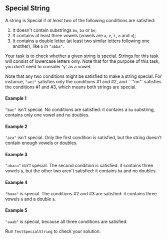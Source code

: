 ## Special String

A string is Special if *at least two* of the following conditions are satisfied:

1. It doesn't contain substrings `bu`, `ba` or `be`;
2. It contains at least three vowels (vowels are `a`, `e`, `i`, `o` and `u`);
3. It contains a double letter (at least two similar letters following one
another), like `b` in `"abba"`.

Your task is to check whether a given string is special. 
Strings for this task will consist of lowercase letters only.
Note that for the purpose of this task, you don't need to consider 'y' as a vowel.

Note that any two conditions might be satisfied to make a string special.
For instance, `"aei"` satisfies only the conditions #1 and #2, and
```"nn"` satisfies the conditions #1 and #3, which means both strings are special.

#### Example 1

`"bac"` isn't special. No conditions are satisfied: it contains a `ba` substring,
contains only one vowel and no doubles.

#### Example 2

`"aza"` isn't special. Only the first condition is satisfied, but the string
doesn't contain enough vowels or doubles.

#### Example 3

`"abaca"` isn't special. The second condition is satisfied: it contains three
vowels `a`, but the other two aren't satisfied: it contains `ba` and no
doubles.

#### Example 4

`"baaa"` is special. The conditions #2 and #3 are satisfied: it contains
three vowels `a` and a double `a`. 

#### Example 5

`"aaab"` is special, because all three conditions are satisfied.

Run `TestSpecialString` to check your solution.